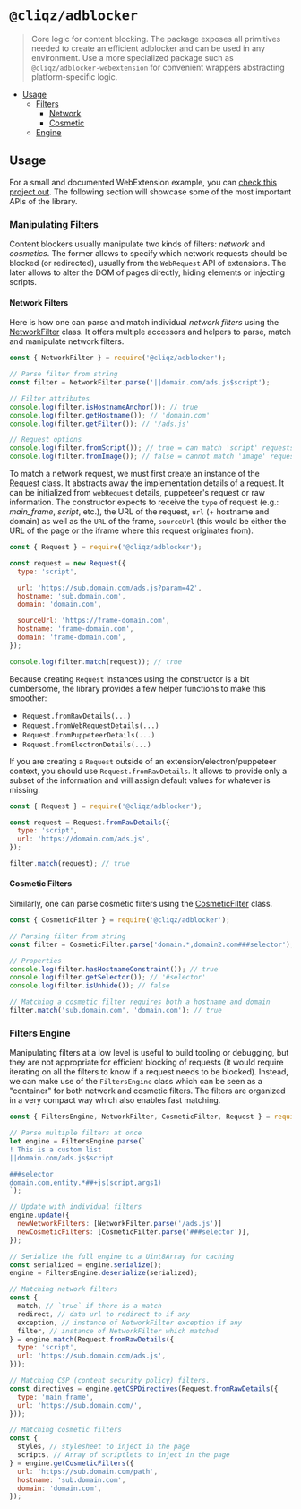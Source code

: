 # `@cliqz/adblocker`

> Core logic for content blocking. The package exposes all primitives needed to
> create an efficient adblocker and can be used in any environment. Use a more
> specialized package such as `@cliqz/adblocker-webextension` for convenient
> wrappers abstracting platform-specific logic.

* [Usage](#usage)
  * [Filters](#filters)
    * [Network](#network)
    * [Cosmetic](#cosmetic)
  * [Engine](#engine)

<a id="usage"></a>
## Usage

For a small and documented WebExtension example, you can [check this project out](https://github.com/remusao/blockrz). The following section will showcase some of the most important APIs of the library.

<a id="filters"></a>
### Manipulating Filters

Content blockers usually manipulate two kinds of filters: *network* and *cosmetics*. The former allows to specify which network requests should be blocked (or redirected), usually from the `WebRequest` API of extensions. The later allows to alter the DOM of pages directly, hiding elements or injecting scripts.

<a id="network"></a>
#### Network Filters

Here is how one can parse and match individual *network filters* using the [NetworkFilter](./src/filters/network.ts) class. It offers multiple accessors and helpers to parse, match and manipulate network filters.

```javascript
const { NetworkFilter } = require('@cliqz/adblocker');

// Parse filter from string
const filter = NetworkFilter.parse('||domain.com/ads.js$script');

// Filter attributes
console.log(filter.isHostnameAnchor()); // true
console.log(filter.getHostname()); // 'domain.com'
console.log(filter.getFilter()); // '/ads.js'

// Request options
console.log(filter.fromScript()); // true = can match 'script' requests
console.log(filter.fromImage()); // false = cannot match 'image' requests
```

To match a network request, we must first create an instance of the [Request](./src/request.ts) class. It abstracts away the implementation details of a request. It can be initialized from `webRequest` details, puppeteer's request or raw information. The constructor expects to receive the `type` of request (e.g.: *main_frame*, *script*, etc.), the URL of the request, `url` (+ hostname and domain) as well as the `URL` of the frame, `sourceUrl` (this would be either the URL of the page or the iframe where this request originates from).

```javascript
const { Request } = require('@cliqz/adblocker');

const request = new Request({
  type: 'script',

  url: 'https://sub.domain.com/ads.js?param=42',
  hostname: 'sub.domain.com',
  domain: 'domain.com',

  sourceUrl: 'https://frame-domain.com',
  hostname: 'frame-domain.com',
  domain: 'frame-domain.com',
});

console.log(filter.match(request)); // true
```

Because creating `Request` instances using the constructor is a bit cumbersome, the library provides a few helper functions to make this smoother:

* `Request.fromRawDetails(...)`
* `Request.fromWebRequestDetails(...)`
* `Request.fromPuppeteerDetails(...)`
* `Request.fromElectronDetails(...)`

If you are creating a `Request` outside of an extension/electron/puppeteer context, you should use `Request.fromRawDetails`. It allows to provide only a subset of the information and will assign default values for whatever is missing.

```javascript
const { Request } = require('@cliqz/adblocker');

const request = Request.fromRawDetails({
  type: 'script',
  url: 'https://domain.com/ads.js',
});

filter.match(request); // true
```

<a id="cosmetic"></a>
#### Cosmetic Filters

Similarly, one can parse cosmetic filters using the [CosmeticFilter](./src/filters/cosmetic.ts) class.

```javascript
const { CosmeticFilter } = require('@cliqz/adblocker');

// Parsing filter from string
const filter = CosmeticFilter.parse('domain.*,domain2.com###selector');

// Properties
console.log(filter.hasHostnameConstraint()); // true
console.log(filter.getSelector()); // '#selector'
console.log(filter.isUnhide()); // false

// Matching a cosmetic filter requires both a hostname and domain
filter.match('sub.domain.com', 'domain.com'); // true
```

<a id="engine"></a>
### Filters Engine

Manipulating filters at a low level is useful to build tooling or debugging, but they are not appropriate for efficient blocking of requests (it would require iterating on all the filters to know if a request needs to be blocked). Instead, we can make use of the `FiltersEngine` class which can be seen as a "container" for both network and cosmetic filters. The filters are organized in a very compact way which also enables fast matching.

```javascript
const { FiltersEngine, NetworkFilter, CosmeticFilter, Request } = require('@cliqz/adblocker');

// Parse multiple filters at once
let engine = FiltersEngine.parse(`
! This is a custom list
||domain.com/ads.js$script

###selector
domain.com,entity.*##+js(script,args1)
`);

// Update with individual filters
engine.update({
  newNetworkFilters: [NetworkFilter.parse('/ads.js')]
  newCosmeticFilters: [CosmeticFilter.parse('###selector')],
});

// Serialize the full engine to a Uint8Array for caching
const serialized = engine.serialize();
engine = FiltersEngine.deserialize(serialized);

// Matching network filters
const {
  match, // `true` if there is a match
  redirect, // data url to redirect to if any
  exception, // instance of NetworkFilter exception if any
  filter, // instance of NetworkFilter which matched
} = engine.match(Request.fromRawDetails({
  type: 'script',
  url: 'https://sub.domain.com/ads.js',
}));

// Matching CSP (content security policy) filters.
const directives = engine.getCSPDirectives(Request.fromRawDetails({
  type: 'main_frame',
  url: 'https://sub.domain.com/',
}));

// Matching cosmetic filters
const {
  styles, // stylesheet to inject in the page
  scripts, // Array of scriptlets to inject in the page
} = engine.getCosmeticFilters({
  url: 'https://sub.domain.com/path',
  hostname: 'sub.domain.com',
  domain: 'domain.com',
});
```
